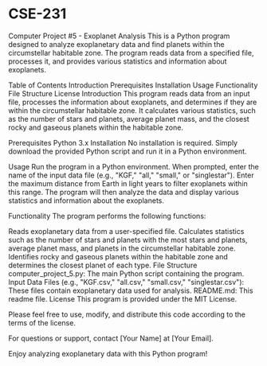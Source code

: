 # CSE-231
Computer Project #5 - Exoplanet Analysis
This is a Python program designed to analyze exoplanetary data and find planets within the circumstellar habitable zone. The program reads data from a specified file, processes it, and provides various statistics and information about exoplanets.

Table of Contents
Introduction
Prerequisites
Installation
Usage
Functionality
File Structure
License
Introduction<a name="introduction"></a>
This program reads data from an input file, processes the information about exoplanets, and determines if they are within the circumstellar habitable zone. It calculates various statistics, such as the number of stars and planets, average planet mass, and the closest rocky and gaseous planets within the habitable zone.

Prerequisites<a name="prerequisites"></a>
Python 3.x
Installation<a name="installation"></a>
No installation is required. Simply download the provided Python script and run it in a Python environment.

Usage<a name="usage"></a>
Run the program in a Python environment.
When prompted, enter the name of the input data file (e.g., "KGF," "all," "small," or "singlestar").
Enter the maximum distance from Earth in light years to filter exoplanets within this range.
The program will then analyze the data and display various statistics and information about the exoplanets.

Functionality<a name="functionality"></a>
The program performs the following functions:

Reads exoplanetary data from a user-specified file.
Calculates statistics such as the number of stars and planets with the most stars and planets, average planet mass, and planets in the circumstellar habitable zone.
Identifies rocky and gaseous planets within the habitable zone and determines the closest planet of each type.
File Structure<a name="file-structure"></a>
computer_project_5.py: The main Python script containing the program.
Input Data Files (e.g., "KGF.csv," "all.csv," "small.csv," "singlestar.csv"): These files contain exoplanetary data used for analysis.
README.md: This readme file.
License<a name="license"></a>
This program is provided under the MIT License.

Please feel free to use, modify, and distribute this code according to the terms of the license.

For questions or support, contact [Your Name] at [Your Email].

Enjoy analyzing exoplanetary data with this Python program!

